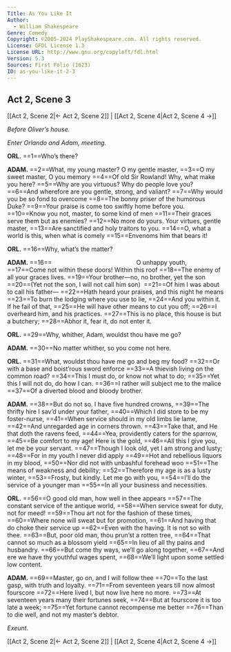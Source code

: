 ```yaml
---
Title: As You Like It
Author: 
  - William Shakespeare
Genre: Comedy
Copyright: ©2005-2024 PlayShakespeare.com. All rights reserved.
License: GFDL License 1.3
License URL: http://www.gnu.org/copyleft/fdl.html
Version: 5.3
Sources: First Folio (1623)
ID: as-you-like-it-2-3
---
```


## Act 2, Scene 3
[[Act 2, Scene 2|← Act 2, Scene 2]] | [[Act 2, Scene 4|Act 2, Scene 4 →]]

*Before Oliver’s house.*

*Enter Orlando and Adam, meeting.*

**ORL.**
==1==Who’s there?

**ADAM.**
==2==What, my young master? O my gentle master,
==3==O my sweet master, O you memory
==4==Of old Sir Rowland! Why, what make you here?
==5==Why are you virtuous? Why do people love you?
==6==And wherefore are you gentle, strong, and valiant?
==7==Why would you be so fond to overcome
==8==The bonny priser of the humorous Duke?
==9==Your praise is come too swiftly home before you.
==10==Know you not, master, to some kind of men
==11==Their graces serve them but as enemies?
==12==No more do yours. Your virtues, gentle master,
==13==Are sanctified and holy traitors to you.
==14==O, what a world is this, when what is comely
==15==Envenoms him that bears it!

**ORL.**
==16==Why, what’s the matter?

**ADAM.**
==16==              O unhappy youth,
==17==Come not within these doors! Within this roof
==18==The enemy of all your graces lives.
==19==Your brother—no, no brother, yet the son
==20==(Yet not the son, I will not call him son) 
==21==Of him I was about to call his father⁠—
==22==Hath heard your praises, and this night he means
==23==To burn the lodging where you use to lie,
==24==And you within it. If he fail of that,
==25==He will have other means to cut you off;
==26==I overheard him, and his practices.
==27==This is no place, this house is but a butchery;
==28==Abhor it, fear it, do not enter it.

**ORL.**
==29==Why, whither, Adam, wouldst thou have me go?

**ADAM.**
==30==No matter whither, so you come not here.

**ORL.**
==31==What, wouldst thou have me go and beg my food?
==32==Or with a base and boist’rous sword enforce
==33==A thievish living on the common road?
==34==This I must do, or know not what to do;
==35==Yet this I will not do, do how I can.
==36==I rather will subject me to the malice
==37==Of a diverted blood and bloody brother.

**ADAM.**
==38==But do not so. I have five hundred crowns,
==39==The thrifty hire I sav’d under your father,
==40==Which I did store to be my foster-nurse,
==41==When service should in my old limbs lie lame,
==42==And unregarded age in corners thrown.
==43==Take that, and He that doth the ravens feed,
==44==Yea, providently caters for the sparrow,
==45==Be comfort to my age! Here is the gold,
==46==All this I give you, let me be your servant.
==47==Though I look old, yet I am strong and lusty;
==48==For in my youth I never did apply
==49==Hot and rebellious liquors in my blood,
==50==Nor did not with unbashful forehead woo
==51==The means of weakness and debility;
==52==Therefore my age is as a lusty winter,
==53==Frosty, but kindly. Let me go with you,
==54==I’ll do the service of a younger man
==55==In all your business and necessities.

**ORL.**
==56==O good old man, how well in thee appears
==57==The constant service of the antique world,
==58==When service sweat for duty, not for meed!
==59==Thou art not for the fashion of these times,
==60==Where none will sweat but for promotion,
==61==And having that do choke their service up
==62==Even with the having. It is not so with thee.
==63==But, poor old man, thou prun’st a rotten tree,
==64==That cannot so much as a blossom yield
==65==In lieu of all thy pains and husbandry.
==66==But come thy ways, we’ll go along together,
==67==And ere we have thy youthful wages spent,
==68==We’ll light upon some settled low content.

**ADAM.**
==69==Master, go on, and I will follow thee
==70==To the last gasp, with truth and loyalty.
==71==From seventeen years till now almost fourscore
==72==Here lived I, but now live here no more.
==73==At seventeen years many their fortunes seek,
==74==But at fourscore it is too late a week;
==75==Yet fortune cannot recompense me better
==76==Than to die well, and not my master’s debtor.

*Exeunt.*

[[Act 2, Scene 2|← Act 2, Scene 2]] | [[Act 2, Scene 4|Act 2, Scene 4 →]]